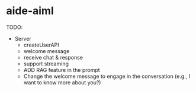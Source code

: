 # aide-aiml


TODO:
- Server
  - createUserAPI
  - welcome message 
  - receive chat & response
  - support streaming
  - ADD RAG feature in the prompt 
  - Change the welcome message to engage in the conversation (e.g., I want to know more about you?)